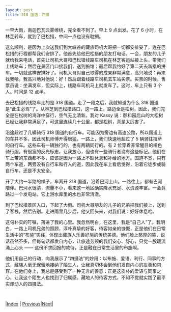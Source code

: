 ```yaml
---
layout: post
title: 318 国道：四摄
---
```


一早大雨，南迦巴瓦云雾缭绕，完全看不到了。早上 9 点出发。花了 6 小时，在林芝转车，就到了巴松措，中间一点也没有耽搁。

这么顺利，是因为上次送我们到大峡谷的藏族司机大哥把一切都安排妥了，连在巴松措的行程都帮我们安排了。他首先给他巴松措的朋友打电话。一会，朋友的儿子就给我来电话，首先让司机大哥和巴松错线路车司机在林芝客运站接上头，带我们上线路车；然后在景区门口接我们，送到旅馆；最后帮我约好了第二天去新措的拼车。一切就这样安排好了。司机大哥对自己取得的成果非常满意，高兴地说：再来找我哈。我高兴地对他说：好！然后跟着线路车司机去车站买票。买票的时候，售票员说：坐满发车，但实际上，线路车司机马上就发车了。这时，车上只有 3 个人。时间是 12 点半。

去巴松措的线路车走的是 318 国道。走了一段之后，我就知道为什么 318 国道是“此生必驾”了。从林芝到巴松措路口，这一路上，路边全是松树，因此，我们完全是在松树的海洋中穿行，空气无比清新。我对 Kassy 说：颐和园后山的大松树已经让我非常满足了，可这里连续几十公里，都是松树，真是太厉害了。

沿途超过了几辆骑行 318 国道的自行车。可能因为旁边有高速公路，所以国道上的车并不多，因此司机师傅开得很猛。一路上，我们快速地超过了 5 辆骑往拉萨的自行车。这些车有一辆独行的，也有两辆同行的。有 2 位穿着非常醒目的橘色骑行服，有很宽的反光标志，让我放心，但也有一些骑行者没有这些标记。他们在车上带的东西都不多，应该是因为一路上不缺休息和补给的地方。国道不宽，只有两个车道，两旁没有自行车和行人的道，因此我在车上看后觉得，沿着它徒步或骑自行车，还是不太安全。

开了大约一半路的样子，车离开 318 国道，沿着巴河上山。一路往上，都有巴河陪伴。巴河水很清，流量不小，看来这一地区确实降水充足、水资源丰富。一会竟路过一个发电站。它上游水库里的水也非常清澈。

到了巴松措景区入口，下起了大雨。司机大哥朋友的儿子的兄弟把我们接上，送到了客栈，然后告别。走进雨里几步后，他又回头来，对我们说：好好休息哈。

这句朴实的叮嘱，落进了我的心里。我忽然明白，在这里，我是“自己人”了。我明白，一路上司机兄弟的照顾，淳朴真挚的好客，待客如亲的慷慨，正是他们在日常生活中的“布施”实践，体现出藏族人乐善好施的传统美德。他们脸上憨厚的笑，说话虽然不多，但每句话都发自内心，让旅途劳顿的我们安心、舒心，只觉一股暖流涌上心头 —— 这份不求回报的款待，正是融在日常生活里的布施啊。

他们用自己的行动，向我展示了“四摄法”的妙用：以布施、爱语、利行、同事的方式，藏族人毫无保留地接纳了陌生人，让我真切体会到他们发自内心的友善和包容。在他们身上，我总是感受到了一种无言的善意：正是这质朴的爱语与同事之心，让我这个陌生人也找到了归属感。藏地人的待客方式，不知不觉就实践了最平实却动人的四摄法。

<br/>

|[Index](../) | [Previous](65-nongzhuang)|[Next](82-lake)|
